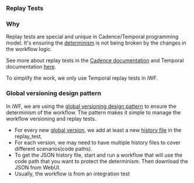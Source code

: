 ### Replay Tests

### Why
Replay tests are special and unique in Cadence/Temporal programming model.
It's ensuring the [determinism](https://docs.temporal.io/workflows#deterministic-constraints) is not being broken by the changes in the workflow logic.

See more about replay tests in the [Cadence documentation](https://cadenceworkflow.io/docs/go-client/workflow-replay-shadowing/#workflow-replayer)
and Temporal documentation [here](https://docs.temporal.io/develop/go/testing-suite#replay).

To simplify the work, we only use Temporal replay tests in iWF.

### Global versioning design pattern
In iWF, we are using the [global versioning design pattern](https://medium.com/@qlong/how-to-overcome-some-maintenance-challenges-of-temporal-cadence-workflow-versioning-f893815dd18d) 
to ensure the determinism of the workflow.
The pattern makes it simple to manage the workflow versioning and replay tests.

* For every new [global version](../service/interpreter/versions/versions.go), we add at least a new [history file](./history) in the replay_test.
* For each version, we may need to have multiple history files to cover different scenarios(code paths).
* To get the JSON history file, start and run a workflow that will use the code path that you want to protect the determinism. Then download the JSON from WebUI.
* Usually, the workflow is from an integration test 